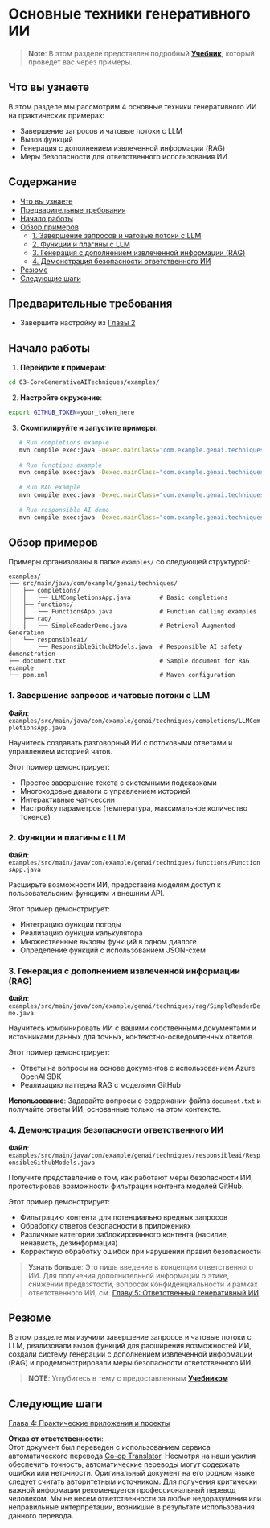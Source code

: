 <!--
CO_OP_TRANSLATOR_METADATA:
{
  "original_hash": "b8a372dfc3e3e7ad9261231a22fd79c0",
  "translation_date": "2025-07-25T08:46:05+00:00",
  "source_file": "03-CoreGenerativeAITechniques/README.md",
  "language_code": "ru"
}
-->
# Основные техники генеративного ИИ

>**Note**: В этом разделе представлен подробный [**Учебник**](./TUTORIAL.md), который проведет вас через примеры.

## Что вы узнаете
В этом разделе мы рассмотрим 4 основные техники генеративного ИИ на практических примерах:
- Завершение запросов и чатовые потоки с LLM
- Вызов функций
- Генерация с дополнением извлеченной информации (RAG)
- Меры безопасности для ответственного использования ИИ

## Содержание

- [Что вы узнаете](../../../03-CoreGenerativeAITechniques)
- [Предварительные требования](../../../03-CoreGenerativeAITechniques)
- [Начало работы](../../../03-CoreGenerativeAITechniques)
- [Обзор примеров](../../../03-CoreGenerativeAITechniques)
  - [1. Завершение запросов и чатовые потоки с LLM](../../../03-CoreGenerativeAITechniques)
  - [2. Функции и плагины с LLM](../../../03-CoreGenerativeAITechniques)
  - [3. Генерация с дополнением извлеченной информации (RAG)](../../../03-CoreGenerativeAITechniques)
  - [4. Демонстрация безопасности ответственного ИИ](../../../03-CoreGenerativeAITechniques)
- [Резюме](../../../03-CoreGenerativeAITechniques)
- [Следующие шаги](../../../03-CoreGenerativeAITechniques)

## Предварительные требования

- Завершите настройку из [Главы 2](../../../02-SetupDevEnvironment)

## Начало работы

1. **Перейдите к примерам**:  
```bash
cd 03-CoreGenerativeAITechniques/examples/
```  
2. **Настройте окружение**:  
```bash
export GITHUB_TOKEN=your_token_here
```  
3. **Скомпилируйте и запустите примеры**:  
```bash
   # Run completions example
   mvn compile exec:java -Dexec.mainClass="com.example.genai.techniques.completions.LLMCompletionsApp"
   
   # Run functions example  
   mvn compile exec:java -Dexec.mainClass="com.example.genai.techniques.functions.FunctionsApp"
   
   # Run RAG example
   mvn compile exec:java -Dexec.mainClass="com.example.genai.techniques.rag.SimpleReaderDemo"
   
   # Run responsible AI demo
   mvn compile exec:java -Dexec.mainClass="com.example.genai.techniques.responsibleai.ResponsibleGithubModels"
   ```  

## Обзор примеров

Примеры организованы в папке `examples/` со следующей структурой:

```
examples/
├── src/main/java/com/example/genai/techniques/
│   ├── completions/
│   │   └── LLMCompletionsApp.java        # Basic completions 
│   ├── functions/
│   │   └── FunctionsApp.java             # Function calling examples
│   ├── rag/
│   │   └── SimpleReaderDemo.java         # Retrieval-Augmented Generation
│   └── responsibleai/
│       └── ResponsibleGithubModels.java  # Responsible AI safety demonstration
├── document.txt                          # Sample document for RAG example
└── pom.xml                               # Maven configuration
```

### 1. Завершение запросов и чатовые потоки с LLM
**Файл**: `examples/src/main/java/com/example/genai/techniques/completions/LLMCompletionsApp.java`

Научитесь создавать разговорный ИИ с потоковыми ответами и управлением историей чатов.

Этот пример демонстрирует:
- Простое завершение текста с системными подсказками
- Многоходовые диалоги с управлением историей
- Интерактивные чат-сессии
- Настройку параметров (температура, максимальное количество токенов)

### 2. Функции и плагины с LLM
**Файл**: `examples/src/main/java/com/example/genai/techniques/functions/FunctionsApp.java`

Расширьте возможности ИИ, предоставив моделям доступ к пользовательским функциям и внешним API.

Этот пример демонстрирует:
- Интеграцию функции погоды
- Реализацию функции калькулятора  
- Множественные вызовы функций в одном диалоге
- Определение функций с использованием JSON-схем

### 3. Генерация с дополнением извлеченной информации (RAG)
**Файл**: `examples/src/main/java/com/example/genai/techniques/rag/SimpleReaderDemo.java`

Научитесь комбинировать ИИ с вашими собственными документами и источниками данных для точных, контекстно-осведомленных ответов.

Этот пример демонстрирует:
- Ответы на вопросы на основе документов с использованием Azure OpenAI SDK
- Реализацию паттерна RAG с моделями GitHub

**Использование**: Задавайте вопросы о содержании файла `document.txt` и получайте ответы ИИ, основанные только на этом контексте.

### 4. Демонстрация безопасности ответственного ИИ
**Файл**: `examples/src/main/java/com/example/genai/techniques/responsibleai/ResponsibleGithubModels.java`

Получите представление о том, как работают меры безопасности ИИ, протестировав возможности фильтрации контента моделей GitHub.

Этот пример демонстрирует:
- Фильтрацию контента для потенциально вредных запросов
- Обработку ответов безопасности в приложениях
- Различные категории заблокированного контента (насилие, ненависть, дезинформация)
- Корректную обработку ошибок при нарушении правил безопасности

> **Узнать больше**: Это лишь введение в концепции ответственного ИИ. Для получения дополнительной информации о этике, снижении предвзятости, вопросах конфиденциальности и рамках ответственного ИИ, см. [Главу 5: Ответственный генеративный ИИ](../05-ResponsibleGenAI/README.md).

## Резюме

В этом разделе мы изучили завершение запросов и чатовые потоки с LLM, реализовали вызов функций для расширения возможностей ИИ, создали систему генерации с дополнением извлеченной информации (RAG) и продемонстрировали меры безопасности ответственного ИИ.

> **NOTE**: Углубитесь в тему с предоставленным [**Учебником**](./TUTORIAL.md)

## Следующие шаги

[Глава 4: Практические приложения и проекты](../04-PracticalSamples/README.md)

**Отказ от ответственности**:  
Этот документ был переведен с использованием сервиса автоматического перевода [Co-op Translator](https://github.com/Azure/co-op-translator). Несмотря на наши усилия обеспечить точность, автоматические переводы могут содержать ошибки или неточности. Оригинальный документ на его родном языке следует считать авторитетным источником. Для получения критически важной информации рекомендуется профессиональный перевод человеком. Мы не несем ответственности за любые недоразумения или неправильные интерпретации, возникшие в результате использования данного перевода.